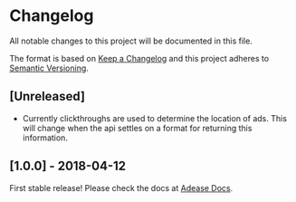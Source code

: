 # Changelog
All notable changes to this project will be documented in this file.

The format is based on [Keep a Changelog](http://keepachangelog.com/en/1.0.0/)
and this project adheres to [Semantic Versioning](http://semver.org/spec/v2.0.0.html).

## [Unreleased]

* Currently clickthroughs are used to determine the location of ads. This will change when
the api settles on a format for returning this information.

## [1.0.0] - 2018-04-12
First stable release! Please check the docs at [Adease Docs](http://adease-docs.switch.tv/docs/sdk/js/).
